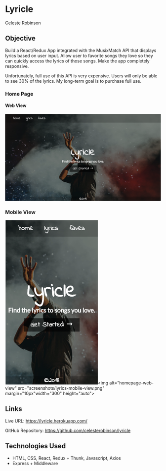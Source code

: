# Lyricle

Celeste Robinson

## Objective

Build a React/Redux App integrated with the MusixMatch API that displays lyrics based on user input. Allow user to favorite songs they love so they can quickly access the lyrics of those songs. Make the app completely responsive.

Unfortunately, full use of this API is very expensive. Users will only be able to see 30% of the lyrics. My long-term goal is to purchase full use.

### Home Page

#### Web View
![homepage-web](screenshots/homepage-web-view.png)

### Mobile View<br/>
<img alt="homepage-web-view" src="screenshots/homepage-mobile-view.png" width="300" height="auto"><img alt="homepage-web-view" src="screenshots/lyrics-mobile-view.png" margin="10px"width="300" height="auto">

## Links

Live URL: https://lyricle.herokuapp.com/

GitHub Repository: https://github.com/celesterobinson/lyricle

## Technologies Used
* HTML, CSS, React, Redux + Thunk, Javascript, Axios
* Express + Middleware